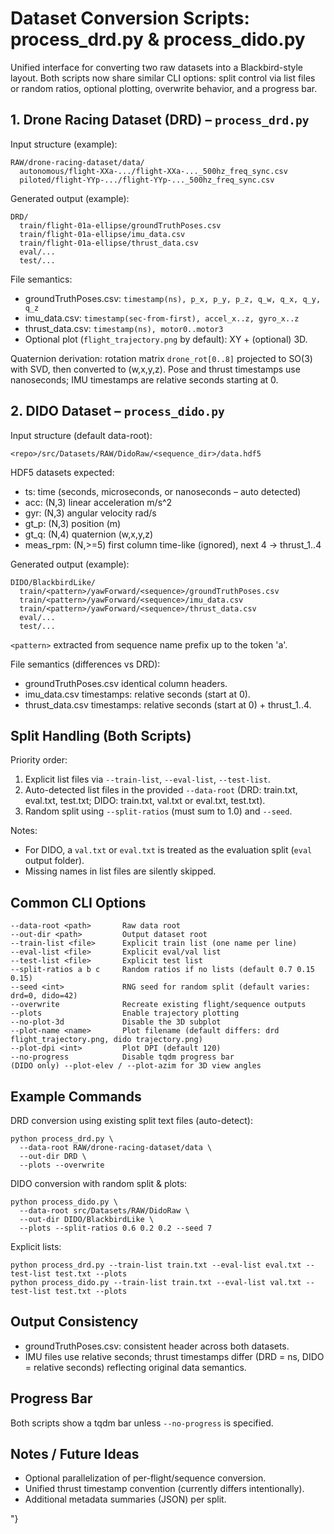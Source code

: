 # Dataset Conversion Scripts: process_drd.py & process_dido.py

Unified interface for converting two raw datasets into a Blackbird-style
layout. Both scripts now share similar CLI options: split control via
list files or random ratios, optional plotting, overwrite behavior, and a
progress bar.

## 1. Drone Racing Dataset (DRD) – `process_drd.py`

Input structure (example):
```
RAW/drone-racing-dataset/data/
  autonomous/flight-XXa-.../flight-XXa-..._500hz_freq_sync.csv
  piloted/flight-YYp-.../flight-YYp-..._500hz_freq_sync.csv
```

Generated output (example):
```
DRD/
  train/flight-01a-ellipse/groundTruthPoses.csv
  train/flight-01a-ellipse/imu_data.csv
  train/flight-01a-ellipse/thrust_data.csv
  eval/...
  test/...
```

File semantics:
- groundTruthPoses.csv: `timestamp(ns), p_x, p_y, p_z, q_w, q_x, q_y, q_z`
- imu_data.csv: `timestamp(sec-from-first), accel_x..z, gyro_x..z`
- thrust_data.csv: `timestamp(ns), motor0..motor3`
- Optional plot (`flight_trajectory.png` by default): XY + (optional) 3D.

Quaternion derivation: rotation matrix `drone_rot[0..8]` projected to SO(3)
with SVD, then converted to (w,x,y,z). Pose and thrust timestamps use
nanoseconds; IMU timestamps are relative seconds starting at 0.

## 2. DIDO Dataset – `process_dido.py`

Input structure (default data-root):
```
<repo>/src/Datasets/RAW/DidoRaw/<sequence_dir>/data.hdf5
```

HDF5 datasets expected:
- ts: time (seconds, microseconds, or nanoseconds – auto detected)
- acc: (N,3) linear acceleration m/s^2
- gyr: (N,3) angular velocity rad/s
- gt_p: (N,3) position (m)
- gt_q: (N,4) quaternion (w,x,y,z)
- meas_rpm: (N,>=5) first column time-like (ignored), next 4 → thrust_1..4

Generated output (example):
```
DIDO/BlackbirdLike/
  train/<pattern>/yawForward/<sequence>/groundTruthPoses.csv
  train/<pattern>/yawForward/<sequence>/imu_data.csv
  train/<pattern>/yawForward/<sequence>/thrust_data.csv
  eval/...
  test/...
```
`<pattern>` extracted from sequence name prefix up to the token 'a'.

File semantics (differences vs DRD):
- groundTruthPoses.csv identical column headers.
- imu_data.csv timestamps: relative seconds (start at 0).
- thrust_data.csv timestamps: relative seconds (start at 0) + thrust_1..4.

## Split Handling (Both Scripts)
Priority order:
1. Explicit list files via `--train-list`, `--eval-list`, `--test-list`.
2. Auto-detected list files in the provided `--data-root` (DRD: train.txt, eval.txt, test.txt; DIDO: train.txt, val.txt or eval.txt, test.txt).
3. Random split using `--split-ratios` (must sum to 1.0) and `--seed`.

Notes:
- For DIDO, a `val.txt` or `eval.txt` is treated as the evaluation split (`eval` output folder).
- Missing names in list files are silently skipped.

## Common CLI Options
```
--data-root <path>       Raw data root
--out-dir <path>         Output dataset root
--train-list <file>      Explicit train list (one name per line)
--eval-list <file>       Explicit eval/val list
--test-list <file>       Explicit test list
--split-ratios a b c     Random ratios if no lists (default 0.7 0.15 0.15)
--seed <int>             RNG seed for random split (default varies: drd=0, dido=42)
--overwrite              Recreate existing flight/sequence outputs
--plots                  Enable trajectory plotting
--no-plot-3d             Disable the 3D subplot
--plot-name <name>       Plot filename (default differs: drd flight_trajectory.png, dido trajectory.png)
--plot-dpi <int>         Plot DPI (default 120)
--no-progress            Disable tqdm progress bar
(DIDO only) --plot-elev / --plot-azim for 3D view angles
```

## Example Commands
DRD conversion using existing split text files (auto-detect):
```
python process_drd.py \
  --data-root RAW/drone-racing-dataset/data \
  --out-dir DRD \
  --plots --overwrite
```

DIDO conversion with random split & plots:
```
python process_dido.py \
  --data-root src/Datasets/RAW/DidoRaw \
  --out-dir DIDO/BlackbirdLike \
  --plots --split-ratios 0.6 0.2 0.2 --seed 7
```

Explicit lists:
```
python process_drd.py --train-list train.txt --eval-list eval.txt --test-list test.txt --plots
python process_dido.py --train-list train.txt --eval-list val.txt --test-list test.txt --plots
```

## Output Consistency
- groundTruthPoses.csv: consistent header across both datasets.
- IMU files use relative seconds; thrust timestamps differ (DRD = ns, DIDO = relative seconds) reflecting original data semantics.

## Progress Bar
Both scripts show a tqdm bar unless `--no-progress` is specified.

## Notes / Future Ideas
- Optional parallelization of per-flight/sequence conversion.
- Unified thrust timestamp convention (currently differs intentionally).
- Additional metadata summaries (JSON) per split.

"}
